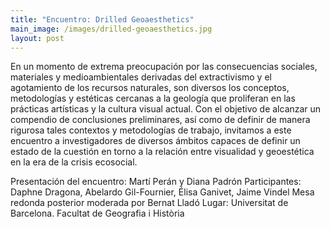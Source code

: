 ```yaml
---
title: "Encuentro: Drilled Geoaesthetics"
main_image: /images/drilled-geoaesthetics.jpg
layout: post
---
```


En un momento de extrema preocupación por las consecuencias sociales, materiales y medioambientales derivadas del extractivismo y el agotamiento de los recursos naturales, son diversos los conceptos, metodologías y estéticas cercanas a la geología que proliferan en las prácticas artísticas y la cultura visual actual. Con el objetivo de alcanzar un compendio de conclusiones preliminares, así como de definir de manera rigurosa tales contextos y metodologías de trabajo, invitamos a este encuentro a investigadores de diversos ámbitos capaces de definir un estado de la cuestión en torno a la relación entre visualidad y geoestética en la era de la crisis ecosocial.

Presentación del encuentro: Martí Perán y Diana Padrón
Participantes: Daphne Dragona, Abelardo Gil-Fournier, Élisa Ganivet, Jaime Vindel
Mesa redonda posterior moderada por Bernat Lladó
Lugar: Universitat de Barcelona. Facultat de Geografia i Història